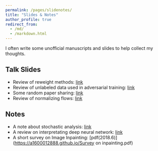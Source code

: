 ```yaml
---
permalink: /pages/slidenotes/
title: "Slides & Notes"
author_profile: true
redirect_from: 
  - /md/
  - /markdown.html
---
```


I often write some unofficial manuscripts and slides to help collect my thoughts. 

## Talk Slides
* Review of reweight methods: [link](https://zdhNarsil.github.io/files/Reweight_slides.pdf)
* Review of unlabeled data used in adversarial training: [link](https://zdhNarsil.github.io/files/unlabeladvtrain.pdf)
* Some random paper sharing: [link](https://zdhNarsil.github.io/files/paper_sharing_slides_for_yunjin_s_seminar.pdf)
* Review of normalizing flows: [link](https://zdhNarsil.github.io/files/Normalizing%20Flows.pptx)


## Notes
* A note about stochastic analysis: [link](https://zdhNarsil.github.io/files/Notes_of_Stochastic_Analysis.pdf)
* A review on interpretating deep neural network: [link](https://zdhNarsil.github.io/files/interpretnn.pdf)
* A short survey on Image Inpainting: [pdf(2018.6)](https://a1600012888.github.io/Survey on inpainting.pdf)


